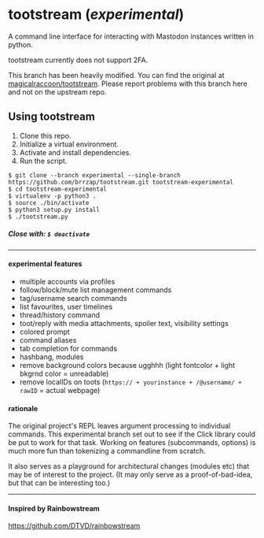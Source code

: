 # tootstream (*experimental*)
A command line interface for interacting with Mastodon instances written in python.

tootstream currently does not support 2FA.

This branch has been heavily modified.  You can find the original at
[magicalraccoon/tootstream](https://github.com/magicalraccoon/tootstream).
Please report problems with this branch here and not on the upstream repo.

## Using tootstream

1. Clone this repo.
2. Initialize a virtual environment.
3. Activate and install dependencies.
4. Run the script.

```
$ git clone --branch experimental --single-branch https://github.com/brrzap/tootstream.git tootstream-experimental
$ cd tootstream-experimental
$ virtualenv -p python3 .
$ source ./bin/activate
$ python3 setup.py install
$ ./tootstream.py
```

##### Close with: `$ deactivate`

----

#### experimental features

* multiple accounts via profiles
* follow/block/mute list management commands
* tag/username search commands
* list favourites, user timelines
* thread/history command
* toot/reply with media attachments, spoiler text, visibility settings
* colored prompt
* command aliases
* tab completion for commands
* hashbang, modules
* remove background colors because ugghhh (light fontcolor + light bkgrnd color = unreadable)
* remove localIDs on toots (`https:// + yourinstance + /@username/ + rawID` = actual webpage)

#### rationale

The original project's REPL leaves argument processing to individual commands.  This experimental
branch set out to see if the Click library could be put to work for that task.  Working on features 
(subcommands, options) is much more fun than tokenizing a commandline from scratch.

It also serves as a playground for architectural changes (modules etc) that may be of interest
to the project.  (It may only serve as a proof-of-bad-idea, but that can be interesting too.)

----

#### Inspired by Rainbowstream
https://github.com/DTVD/rainbowstream
